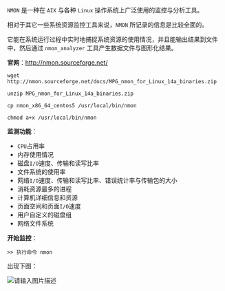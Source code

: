 `NMON` 是一种在 `AIX` 与各种 `Linux` 操作系统上广泛使用的监控与分析工具。

相对于其它一些系统资源监控工具来说，`NMON` 所记录的信息是比较全面的。

它能在系统运行过程中实时地捕捉系统资源的使用情况，并且能输出结果到文件中，然后通过 `nmon_analyzer` 工具产生数据文件与图形化结果。

**官网**：http://nmon.sourceforge.net/

    wget http://nmon.sourceforge.net/docs/MPG_nmon_for_Linux_14a_binaries.zip

    unzip MPG_nmon_for_Linux_14a_binaries.zip

    cp nmon_x86_64_centos5 /usr/local/bin/nmon

    chmod a+x /usr/local/bin/nmon

**监测功能**：

 - `CPU`占用率
 - 内存使用情况
 - 磁盘`I/O`速度、传输和读写比率
 - 文件系统的使用率
 - 网络`I/O`速度、传输和读写比率、错误统计率与传输包的大小  
 - 消耗资源最多的进程
 - 计算机详细信息和资源
 - 页面空间和页面`I/O`速度
 - 用户自定义的磁盘组
 - 网络文件系统

**开始监控**：

    >> 执行命令 nmon

出现下图：

![请输入图片描述][1]


  [1]: http://segmentfault.com/img/bVcPqI